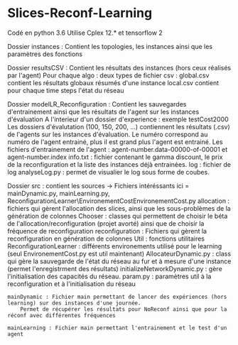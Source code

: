 # Slices-Reconf-Learning

Codé en python 3.6
Utilise Cplex 12.* et tensorflow 2



Dossier instances :
	Contient les topologies, les instances ainsi que les paramètres des fonctions
	
Dossier resultsCSV :
	Contient les résultats des instances (hors ceux réalisés par l'agent)
	Pour chaque algo : deux types de fichier csv :
		global.csv contient les résultats globaux résumés d'une instance
		local.csv contient pour chaque time steps l'état du réseau
		
Dossier modelLR_Reconfiguration :
	Contient les sauvegardes d'entrainement ainsi que les résultats de l'agent sur les instances d'évaluation
	A l'interieur d'un dossier d'experience : exemple testCost2000
		Les dossiers d'évalutation (100, 150, 200, ...) contiennent les résultats (.csv) de l'agents sur les instances d'évaluation. Le numéro correspond au numéro de l'agent entrainé, plus il est grand plus l'agent est entrainé.
		Les fichiers d'entrainement de l'agent : agent-number.data-00000-of-00001 et agent-number.index
		info.txt : fichier contenant le gamma discount, le prix de la reconfiguration et la liste des instances déjà entrainées.
		log : fichier de log
		analyseLog.py : permet de visualier le log sous forme de coubes.
		
Dossier src : contient les sources -> Fichiers intéréssants ici = mainDynamic.py, mainLearning.py, ReconfigurationLearner\EnvironementCostEnvironementCost.py
	allocation : fichiers qui gèrent l'allocation des slices, ainsi que les sous-problèmes de la génération de colonnes
	Chooser : classes qui permettent de choisir le béta de l'allocation/reconfiguration (projet avorté) ainsi que de choisir la fréquence de reconfiguration
	reconfiguration : Fichiers qui gèrent la reconfiguration en génération de colonnes
	Util : fonctions utilitaires
	ReconfigurationLearner : différents environements utilisé pour le learning (seul EnvironementCost.py est util maintenant)
	AllocateurDynamic.py : class qui gère la sauvegarde de l'état du réseau au fur et à mesure d'une instance (permet l'enregistrment des résultats)
	initializeNetworkDynamic.py : gère l'initialisation des capacités du réseau.
	param.py : paramètres util à la reconfiguration et à l'initialisation du réseau
	
	mainDynamic : Fichier main permettant de lancer des expériences (hors learning) sur des instances d'une journée.
		Permet de récupérer les résultats pour NoReconf ainsi que pour la réconf avec différentes fréquences
		
	mainLearning : Fichier main permettant l'entrainement et le test d'un agent
		
		
		
		
		
	
